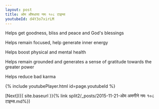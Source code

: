 ```yaml
---
layout: post
title: ओम औषधाया नमः १०८ टाइम्स
youtubeId: d4Y3o7xirLM
---
```

 
 
Helps get goodness, bliss and peace and God's blessings
 
Helps remain focused, help generate inner energy 
 
Helps boost physical and mental health 
 
Helps remain grounded and generates a sense of gratitude towards the greater power 
 
Helps reduce bad karma
 
 
 
 


{% include youtubePlayer.html id=page.youtubeId %}
 
[Next]({{ site.baseurl }}{% link  split2/_posts/2015-11-21-ओम अमणीने नमः १०८ टाइम्स.md%})
 
